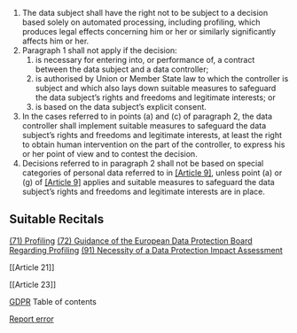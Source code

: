 
1. The data subject shall have the right not to be subject to a decision based solely on automated processing, including profiling, which produces legal effects concerning him or her or similarly significantly affects him or her.
2. Paragraph 1 shall not apply if the decision:
	1. is necessary for entering into, or performance of, a contract between the data subject and a data controller;
	2. is authorised by Union or Member State law to which the controller is subject and which also lays down suitable measures to safeguard the data subject’s rights and freedoms and legitimate interests; or
	3. is based on the data subject’s explicit consent.
3. In the cases referred to in points (a) and (c) of paragraph 2, the data controller shall implement suitable measures to safeguard the data subject’s rights and freedoms and legitimate interests, at least the right to obtain human intervention on the part of the controller, to express his or her point of view and to contest the decision.
4. Decisions referred to in paragraph 2 shall not be based on special categories of personal data referred to in [[Article 9]](1), unless point (a) or (g) of [[Article 9]](2) applies and suitable measures to safeguard the data subject’s rights and freedoms and legitimate interests are in place.



## Suitable Recitals



[(71) Profiling](https://gdpr-info.eu/recitals/no-71/)
[(72) Guidance of the European Data Protection Board Regarding Profiling](https://gdpr-info.eu/recitals/no-72/)
[(91) Necessity of a Data Protection Impact Assessment](https://gdpr-info.eu/recitals/no-91/)




[[Article 21]]


[[Article 23]]



[GDPR](https://gdpr-info.eu)
Table of contents


[Report error](https://gdpr-info.eu/gf/?TB_iframe=true&height=306 "Your message")

